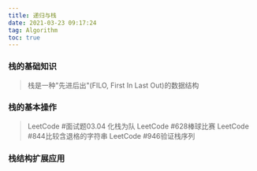 ```yaml
---
title: 递归与栈
date: 2021-03-23 09:17:24
tag: Algorithm
toc: true
---
```


### 栈的基础知识
>栈是一种"先进后出"(FILO, First In Last Out)的数据结构

### 栈的基本操作
>LeetCode #面试题03.04 化栈为队
>LeetCode #628棒球比赛
>LeetCode #844比较含退格的字符串
>LeetCode #946验证栈序列

### 栈结构扩展应用

